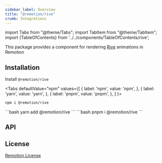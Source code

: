 ```yaml
---
sidebar_label: Overview
title: "@remotion/rive"
crumb: Integrations
---
```


import Tabs from "@theme/Tabs";
import TabItem from "@theme/TabItem";
import {TableOfContents} from '../../components/TableOfContents/rive';

This package provides a component for rendering [Rive](https://rive.app) animations in Remotion

## Installation

Install `@remotion/rive`

<Tabs defaultValue="npm" values={[
{ label: 'npm', value: 'npm', },
{ label: 'yarn', value: 'yarn', },
{ label: 'pnpm', value: 'pnpm', },
]
}>
<TabItem value="npm">

```bash
npm i @remotion/rive
```

</TabItem>
<TabItem value="yarn">
```bash
yarn add @remotion/rive
```
</TabItem>
<TabItem value="pnpm">
```bash
pnpm i @remotion/rive
```
</TabItem>
</Tabs>

## API

<TableOfContents />

## License

[Remotion License](https://remotion.dev/license)
